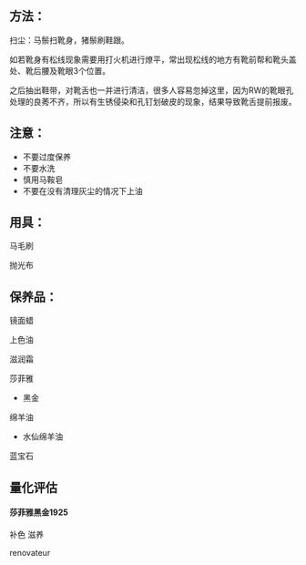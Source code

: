 ## 方法：

扫尘：马鬃扫靴身，猪鬃刷鞋跟。

如若靴身有松线现象需要用打火机进行燎平，常出现松线的地方有靴前帮和靴头盖处、靴后腰及靴眼3个位置。

之后抽出鞋带，对靴舌也一并进行清洁，很多人容易忽掉这里，因为RW的靴眼孔处理的良莠不齐，所以有生锈侵染和孔钉划破皮的现象，结果导致靴舌提前报废。


## 注意：
- 不要过度保养
- 不要水洗
- 慎用马鞍皂
- 不要在没有清理灰尘的情况下上油

## 用具：



马毛刷

抛光布

## 保养品：

镜面蜡

上色油

滋润霜


莎菲雅
- 黑金



绵羊油
- 水仙绵羊油

蓝宝石

## 量化评估

#### 莎菲雅黑金1925
补色
滋养

renovateur

